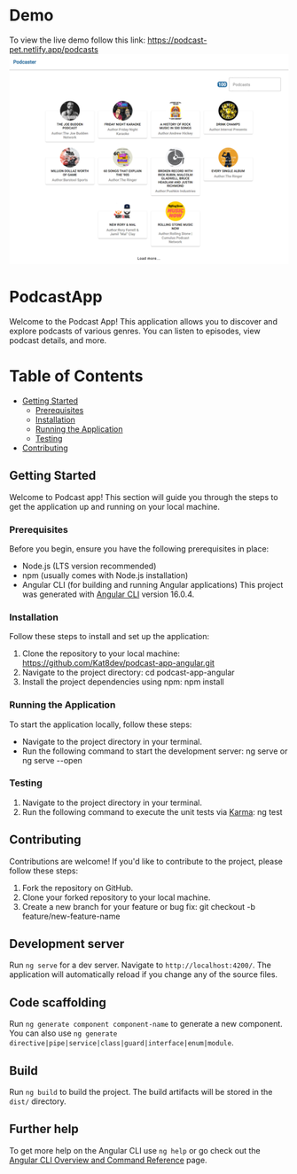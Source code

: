 # Demo 
  To view the live demo follow this link: 
  <a href="https://podcast-pet.netlify.app/podcasts" target="_blank">https://podcast-pet.netlify.app/podcasts</a>
  <img src="./podcast-pet.netlify.app_podcasts.png" alt="Project image"/>
# PodcastApp
Welcome to the Podcast App! This application allows you to discover and explore podcasts of various genres. You can listen to episodes, view podcast details, and more.

# Table of Contents
- [Getting Started](#getting-started)
  - [Prerequisites](#prerequisites)
  - [Installation](#installation)
  - [Running the Application](#running-the-application)
  - [Testing](#testing)
- [Contributing](#contributing)

## Getting Started

Welcome to Podcast app! This section will guide you through the steps to get the application up and running on your local machine.

### Prerequisites

Before you begin, ensure you have the following prerequisites in place:
- Node.js (LTS version recommended)
- npm (usually comes with Node.js installation)
- Angular CLI (for building and running Angular applications)
  This project was generated with [Angular CLI](https://github.com/angular/angular-cli) version 16.0.4.

### Installation

Follow these steps to install and set up the application:

1. Clone the repository to your local machine: https://github.com/Kat8dev/podcast-app-angular.git
2. Navigate to the project directory: cd podcast-app-angular
3. Install the project dependencies using npm: npm install

### Running the Application

To start the application locally, follow these steps:

- Navigate to the project directory in your terminal.
- Run the following command to start the development server: ng serve  or ng serve --open

### Testing

1. Navigate to the project directory in your terminal.
2. Run the following command to execute the unit tests via [Karma](https://karma-runner.github.io): ng test

## Contributing

Contributions are welcome! If you'd like to contribute to the project, please follow these steps:

1. Fork the repository on GitHub.
2. Clone your forked repository to your local machine.
3. Create a new branch for your feature or bug fix: git checkout -b feature/new-feature-name

## Development server

Run `ng serve` for a dev server. Navigate to `http://localhost:4200/`. The application will automatically reload if you change any of the source files.

## Code scaffolding

Run `ng generate component component-name` to generate a new component. You can also use `ng generate directive|pipe|service|class|guard|interface|enum|module`.

## Build

Run `ng build` to build the project. The build artifacts will be stored in the `dist/` directory.

## Further help

To get more help on the Angular CLI use `ng help` or go check out the [Angular CLI Overview and Command Reference](https://angular.io/cli) page.
